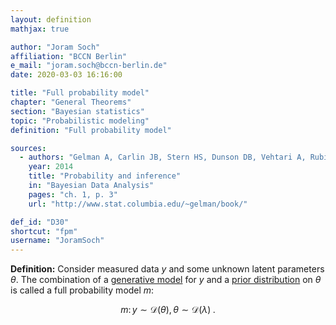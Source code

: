 ```yaml
---
layout: definition
mathjax: true

author: "Joram Soch"
affiliation: "BCCN Berlin"
e_mail: "joram.soch@bccn-berlin.de"
date: 2020-03-03 16:16:00

title: "Full probability model"
chapter: "General Theorems"
section: "Bayesian statistics"
topic: "Probabilistic modeling"
definition: "Full probability model"

sources:
  - authors: "Gelman A, Carlin JB, Stern HS, Dunson DB, Vehtari A, Rubin DB"
    year: 2014
    title: "Probability and inference"
    in: "Bayesian Data Analysis"
    pages: "ch. 1, p. 3"
    url: "http://www.stat.columbia.edu/~gelman/book/"

def_id: "D30"
shortcut: "fpm"
username: "JoramSoch"
---
```



**Definition:** Consider measured data $y$ and some unknown latent parameters $\theta$. The combination of a [generative model](/D/gm) for $y$ and a [prior distribution](/D/prior) on $\theta$ is called a full probability model $m$:

$$ \label{eq:fpm}
m: \, y \sim \mathcal{D}(\theta), \, \theta \sim \mathcal{D}(\lambda) \; .
$$